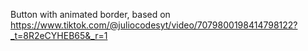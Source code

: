 Button with animated border, based on https://www.tiktok.com/@juliocodesyt/video/7079800198414798122?_t=8R2eCYHEB65&_r=1